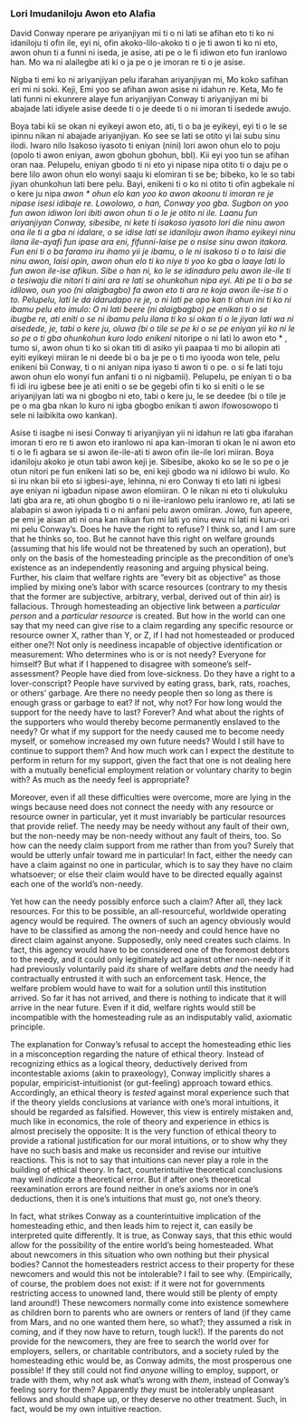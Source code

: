 ### Lori Imudaniloju Awon eto Alafia

[^ 0]: Idahun si David Conway, "A Theory of Socialism and Capitalism", * Austrian Economics Newsletter * (Igba otutu / orisun omi, 1990).

David Conway nperare pe ariyanjiyan mi ti o ni lati se afihan eto ti ko ni idaniloju ti ofin ile, eyi ni, ofin akoko-lilo-akoko ti o je ti awon ti ko ni eto, awon ohun ti a funni ni iseda, je asise, ati pe o le fi idiwon eto  fun iranlowo han. Mo wa ni alailegbe ati ki o ja pe o je imoran re ti o je asise.

Nigba ti emi ko ni ariyanjiyan pelu ifarahan ariyanjiyan mi, Mo koko safihan eri mi ni soki. Keji, Emi yoo se afihan awon asise ni idahun re. Keta, Mo fe lati funni ni ekunrere alaye fun ariyanjiyan Conway ti ariyanjiyan mi bi abajade lati idiyele asise deede ti o je deede ti o ni imoran ti isedede awujo.

Boya tabi kii se okan ni eyikeyi awon eto, ati, ti o ba je eyikeyi, eyi ti o le se ipinnu nikan ni abajade ariyanjiyan. Ko see se lati se otito yi lai subu sinu ilodi. Iwaro nilo Isakoso iyasoto ti eniyan (nini) lori awon ohun elo to poju (opolo ti awon eniyan, awon gbohun gbohun, bbl). Kii eyi yoo tun se afihan oran naa. Pelupelu, eniyan gbodo ti ni eto yi nipase nipa otito ti o daju pe o bere lilo awon ohun elo wonyi saaju ki elomiran ti se be; bibeko, ko le so tabi jiyan ohunkohun lati bere pelu. Bayi, enikeni ti o ko ni otito ti ofin agbekale ni o kere ju nipa *awon * ohun elo kan yoo ko awon akoonu ti imoran re je nipase isesi idibaje re. Lowolowo, o han, Conway yoo gba. Sugbon on yoo fun awon idiwon lori ibiti awon ohun ti o le je otito ni ile. Laanu fun ariyanjiyan Conway, sibesibe, ni kete ti isakoso iyasoto lori die ninu awon ona ile ti a gba ni idalare, o se idise lati se idaniloju awon ihamo eyikeyi ninu ilana ile-ayafi fun ipase ara eni, fifunni-laise pe o nsise sinu awon itakora. Fun eni ti o ba faramo iru ihamo yii je ibamu, o le ni isakoso ti o to laisi die ninu awon, laisi opin, awon ohun elo ti ko niye ti yoo ko gba o laaye lati lo fun awon ile-ise afikun. Sibe o han ni, ko le se idinaduro pelu awon ile-ile ti o tesiwaju die nitori ti aini ara re lati se ohunkohun nipa eyi. Ati pe ti o ba se idilowo, oun yoo (ni alaigbagbo) fa awon eto ti ara re koja awon ile-ise ti o to. Pelupelu, lati le da idarudapo re je, o ni lati pe opo kan ti ohun ini ti ko ni ibamu pelu eto imulo: O ni lati beere (ni alaigbagbo) pe enikan ti o se ibugbe re, ati eniti o se ni ibamu pelu ilana ti ko si okan ti o le jiyan lati wa ni aisedede, je, tabi o kere ju, oluwa (bi o tile se pe ki o se pe eniyan yii ko ni le so pe o ti gba ohunkohun kuro lodo enikeni* nitoripe o ni lati lo awon eto * , tumo si, awon ohun ti ko si okan titi di asiko yii paapaa ti mo bi ailopin ati eyiti eyikeyi miiran le ni deede bi o ba je pe o ti mo iyooda won tele, pelu enikeni bii Conway, ti o ni aniyan nipa iyaso ti awon ti o pe. o si fe lati toju awon ohun elo wonyi fun anfani ti o ni nigbamii). Pelupelu, pe eniyan ti o ba fi idi iru igbese bee je ati eniti o se be gegebi ofin ti ko si eniti o le se ariyanjiyan lati wa ni gbogbo ni eto, tabi o kere ju, le se deedee (bi o tile je pe o ma gba nkan lo kuro ni igba gbogbo enikan ti awon ifowosowopo ti sele ni laibikita owo kankan).

Asise ti isagbe ni isesi Conway ti ariyanjiyan yii ni idahun re lati gba ifarahan imoran ti ero re ti awon eto iranlowo ni apa kan-imoran ti okan le ni awon eto ti o le fi agbara se si awon ile-ile-ati ti awon ofin ile-ile lori miiran. Boya idaniloju akoko je otun tabi awon keji je. Sibesibe, akoko ko se le so pe o je otun nitori pe fun enikeni lati so be, eni keji gbodo wa ni idilowo bi wulo. Ko si iru nkan bii eto si igbesi-aye, lehinna, ni ero Conway ti eto lati ni igbesi aye eniyan ni igbadun nipase awon elomiiran. O le nikan ni eto ti olukuluku lati gba ara re, ati ohun gbogbo ti o ni ile-iranlowo pelu iranlowo re, ati lati se alabapin si awon iyipada ti o ni anfani pelu awon omiiran. Jowo, fun apeere, pe emi je aisan ati ni ona kan nikan fun mi lati yo ninu ewu ni lati ni kuru-ori mi pelu Conway’s. Does he have the right to refuse? I think so, and I am sure that he thinks so, too. But he cannot have this right on welfare grounds (assuming that his life would not be threatened by such an operation), but only on the basis of the homesteading principle as the precondition of one’s existence as an independently reasoning and arguing physical being. Further, his claim that welfare rights are “every bit as objective” as those implied by mixing one’s labor with scarce resources (contrary to my thesis that the former are subjective, arbitrary, verbal, derived out of thin air) is fallacious. Through homesteading an objective link between a *particular person* and a *particular resource* is created. But how in the world can one say that my need can give rise to a claim regarding any specific resource or resource owner X, rather than Y, or Z, if I had not homesteaded or produced either one?! Not only is neediness incapable of objective identification or measurement: Who determines who is or is not needy? Everyone for himself? But what if I happened to disagree with someone’s self-assessment? People have died from love-sickness. Do they have a right to a lover-conscript? People have survived by eating grass, bark, rats, roaches, or others’ garbage. Are there no needy people then so long as there is enough grass or garbage to eat? If not, why not? For how long would the support for the needy have to last? Forever? And what about the rights of the supporters who would thereby become permanently enslaved to the needy? Or what if my support for the needy caused me to become needy myself, or somehow increased my own future needs? Would I still have to continue to support them? And how much work can I expect the destitute to perform in return for my support, given the fact that one is not dealing here with a mutually beneficial employment relation or voluntary charity to begin with? As much as the needy feel is appropriate?

Moreover, even if all these difficulties were overcome, more are lying in the wings because need does not connect the needy with any resource or resource owner in particular, yet it must invariably be particular resources that provide relief. The needy may be needy without any fault of their own, but the non-needy may be non-needy without any fault of theirs, too. So how can the needy claim support from me rather than from you? Surely that would be utterly unfair toward me in particular! In fact, either the needy can have a claim against no one in particular, which is to say they have no claim whatsoever; or else their claim would have to be directed equally against each one of the world’s non-needy.

Yet how can the needy possibly enforce such a claim? After all, they lack resources. For this to be possible, an all-resourceful, worldwide operating agency would be required. The owners of such an agency obviously would have to be classified as among the non-needy and could hence have no direct claim against anyone. Supposedly, only need creates such claims. In fact, this agency would have to be considered one of the foremost debtors to the needy, and it could only legitimately act against other non-needy if it had previously voluntarily paid *its* share of welfare debts *and* the needy had contractually entrusted it with such an enforcement task. Hence, the welfare problem would have to wait for a solution until this institution arrived. So far it has not arrived, and there is nothing to indicate that it will arrive in the near future. Even if it did, welfare rights would still be incompatible with the homesteading rule as an indisputably valid, axiomatic principle.

The explanation for Conway’s refusal to accept the homesteading ethic lies in a misconception regarding the nature of ethical theory. Instead of recognizing ethics as a logical theory, deductively derived from incontestable axioms (akin to praxeology), Conway implicitly shares a popular, empiricist-intuitionist (or gut-feeling) approach toward ethics. Accordingly, an ethical theory is *tested* against moral experience such that if the theory yields conclusions at variance with one’s moral intuitions, it should be regarded as falsified. However, this view is entirely mistaken and, much like in economics, the role of theory and experience in ethics is almost precisely the opposite: It is the very function of ethical theory to provide a rational justification for our moral intuitions, or to show why they have no such basis and make us reconsider and revise our intuitive reactions. This is not to say that intuitions can never play a role in the building of ethical theory. In fact, counterintuitive theoretical conclusions may well *indicate* a theoretical error. But if after one’s theoretical reexamination errors are found neither in one’s axioms nor in one’s deductions, then it is one’s intuitions that must go, not one’s theory.

In fact, what strikes Conway as a counterintuitive implication of the homesteading ethic, and then leads him to reject it, can easily be interpreted quite differently. It is true, as Conway says, that this ethic would allow for the possibility of the entire world’s being homesteaded. What about newcomers in this situation who own nothing but their physical bodies? Cannot the homesteaders restrict access to their property for these newcomers and would this not be intolerable? I fail to see why. (Empirically, of course, the problem does not exist: if it were not for governments restricting access to unowned land, there would still be plenty of empty land around!) These newcomers normally come into existence somewhere as children born to parents who are owners or renters of land (if they came from Mars, and no one wanted them here, so what?; they assumed a risk in coming, and if they now have to return, tough luck!). If the parents do not provide for the newcomers, they are free to search the world over for employers, sellers, or charitable contributors, and a society ruled by the homesteading ethic would be, as Conway admits, the most prosperous one possible! If they still could not find *anyone* willing to employ, support, or trade with them, why not ask what’s wrong with *them*, instead of Conway’s feeling sorry for them? Apparently *they* must be intolerably unpleasant fellows and should shape up, or they deserve no other treatment. Such, in fact, would be my own intuitive reaction.
